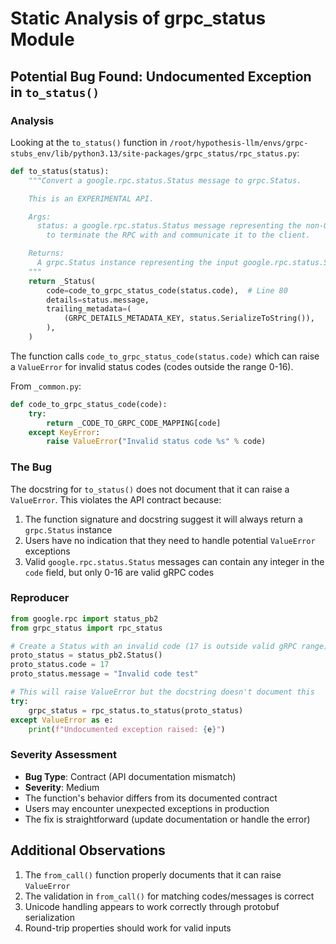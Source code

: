 # Static Analysis of grpc_status Module

## Potential Bug Found: Undocumented Exception in `to_status()`

### Analysis

Looking at the `to_status()` function in `/root/hypothesis-llm/envs/grpc-stubs_env/lib/python3.13/site-packages/grpc_status/rpc_status.py`:

```python
def to_status(status):
    """Convert a google.rpc.status.Status message to grpc.Status.

    This is an EXPERIMENTAL API.

    Args:
      status: a google.rpc.status.Status message representing the non-OK status
        to terminate the RPC with and communicate it to the client.

    Returns:
      A grpc.Status instance representing the input google.rpc.status.Status message.
    """
    return _Status(
        code=code_to_grpc_status_code(status.code),  # Line 80
        details=status.message,
        trailing_metadata=(
            (GRPC_DETAILS_METADATA_KEY, status.SerializeToString()),
        ),
    )
```

The function calls `code_to_grpc_status_code(status.code)` which can raise a `ValueError` for invalid status codes (codes outside the range 0-16).

From `_common.py`:
```python
def code_to_grpc_status_code(code):
    try:
        return _CODE_TO_GRPC_CODE_MAPPING[code]
    except KeyError:
        raise ValueError("Invalid status code %s" % code)
```

### The Bug

The docstring for `to_status()` does not document that it can raise a `ValueError`. This violates the API contract because:

1. The function signature and docstring suggest it will always return a `grpc.Status` instance
2. Users have no indication that they need to handle potential `ValueError` exceptions
3. Valid `google.rpc.status.Status` messages can contain any integer in the `code` field, but only 0-16 are valid gRPC codes

### Reproducer

```python
from google.rpc import status_pb2
from grpc_status import rpc_status

# Create a Status with an invalid code (17 is outside valid gRPC range)
proto_status = status_pb2.Status()
proto_status.code = 17
proto_status.message = "Invalid code test"

# This will raise ValueError but the docstring doesn't document this
try:
    grpc_status = rpc_status.to_status(proto_status)
except ValueError as e:
    print(f"Undocumented exception raised: {e}")
```

### Severity Assessment

- **Bug Type**: Contract (API documentation mismatch)
- **Severity**: Medium
- The function's behavior differs from its documented contract
- Users may encounter unexpected exceptions in production
- The fix is straightforward (update documentation or handle the error)

## Additional Observations

1. The `from_call()` function properly documents that it can raise `ValueError`
2. The validation in `from_call()` for matching codes/messages is correct
3. Unicode handling appears to work correctly through protobuf serialization
4. Round-trip properties should work for valid inputs